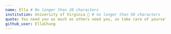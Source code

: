 ```yaml
---
name: Ella # No longer than 28 characters
institution: University of Virginia 🚩 # no longer than 58 characters
quote: You need you as much as others need you, so take care of yourself. # no longer than 100 characters, avoid using quotes(") to guarantee the format remains the same.
github_user: EllaChung
---
```

